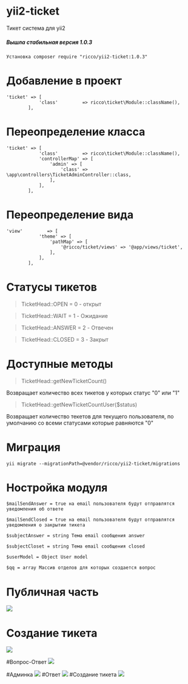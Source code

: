 # yii2-ticket
Тикет система для yii2

##### Вышла стабильная версия 1.0.3

```
Установка composer require "ricco/yii2-ticket:1.0.3"
```

# Добавление в проект
```
'ticket' => [
            'class'         => ricco\ticket\Module::className(),
        ],
```

# Переопределение класса
```
'ticket' => [
            'class'         => ricco\ticket\Module::className(),
            'controllerMap' => [
                'admin' => [
                    'class' => \app\controllers\TicketAdminController::class,
                ],
            ],
        ],
```
# Переопределение вида
```
'view'         => [
            'theme' => [
                'pathMap' => [
                    '@ricco/ticket/views' => '@app/views/ticket',
                ],
            ],
        ],
```

# Статусы тикетов
> TicketHead::OPEN = 0 - открыт

> TicketHead::WAIT = 1 - Ожидание

> TicketHead::ANSWER = 2 - Отвечен

> TicketHead::CLOSED = 3 - Закрыт

# Доступные методы

> TicketHead::getNewTicketCount()

Возвращает количество всех тикетов у которых статус "0" или "1" 

> TicketHead::getNewTicketCountUser($status)

Возвращает количество текетов для текущего пользователя, по умолчанию со всеми статусами которые равняются "0"

# Миграция
```
yii migrate --migrationPath=@vendor/ricco/yii2-ticket/migrations
```

# Ностройка модуля
```
$mailSendAnswer = true на email пользователя будут отправлятся уведомления об ответе

$mailSendClosed = true на email пользователя будут отправлятся уведомления о закрытии тикета

$subjectAnswer = string Тема email сообщения answer

$subjectCloset = string Тема email сообщения closed

$userModel = Object User model

$qq = array Массив отделов для которых создается вопрос
```

# Публичная часть
![](http://i.imgur.com/AAptr3g.png)

# Создание тикета
![](http://i.imgur.com/D07htEF.png)

#Вопрос-Ответ
![](http://i.imgur.com/BkFcjJ2.png)

#Админка
![](http://i.imgur.com/r6veOiH.png)
#Ответ
![](http://i.imgur.com/HMrZFZu.png)
#Создание тикета
![](http://i.imgur.com/KtT3oeP.png)
